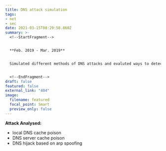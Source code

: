 ```yaml
---
title: DNS attack simulation
tags:
- net
- sec
date: 2021-03-15T08:29:58.860Z
summary: >-
  <!--StartFragment-->


  **Feb. 2019 - Mar. 2019**


  Simulated different methods of DNS attacks and evaluted ways to detect these attacks


  <!--EndFragment-->
draft: false
featured: false
external_link: "404"
image:
  filename: featured
  focal_point: Smart
  preview_only: false
---
```

<!--StartFragment-->

**Attack Analysed:**

* local DNS cache poison
* DNS server cache poison
* DNS hijack based on arp spoofing 

<!--EndFragment-->
